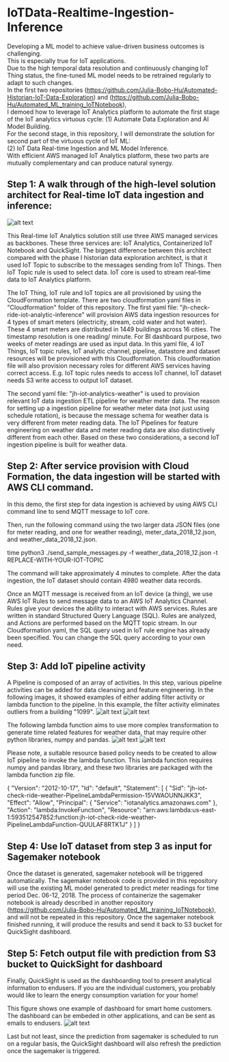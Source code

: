# IoTData-Realtime-Ingestion-Inference  
Developing a ML model to achieve value-driven business outcomes is challenging.  
This is especially true for IoT applications.  
Due to the high temporal data resolution and continuously changing IoT Thing status, the fine-tuned ML model needs to be retrained regularly to adapt to such changes.  
In the first two repositories (https://github.com/Julia-Bobo-Hu/Automated-Historian-IoT-Data-Exploration) and (https://github.com/Julia-Bobo-Hu/Automated_ML_training_IoTNotebook),  
I demoed how to leverage IoT Analytics platform to automate the first stage of the IoT analytics virtuous cycle:  (1) Automate Data Exploration and AI Model Building.  
For the second stage, in this repository, I will demonstrate the solution for second part of the virtuous cycle of IoT ML:  
(2) IoT Data Real-time Ingestion and ML Model Inference.  
With efficient AWS managed IoT Analytics platform, these two parts are mutually complementary and can produce natural synergy.  

## Step 1: A walk through of the high-level solution architect for Real-time IoT data ingestion and inference:

![alt text](https://github.com/Julia-Bobo-Hu/IoTAnalytics-Realtime-Ingestion-Inference/blob/master/images/highlevel_architect.png?raw=true)

This Real-time IoT Analytics solution still use three AWS managed services as backbones. These three services are: IoT Analytics, Containerized IoT Notebook and QuickSight.
The biggest difference between this architect compared with the phase I historian data exploration architect, is that it used IoT Topic to subscribe to the messages sending from IoT Things.
Then IoT Topic rule is used to select data. IoT core is used to stream real-time data to IoT Analytics platform.

The IoT Thing, IoT rule and IoT topics are all provisioned by using the CloudFormation template. There are two cloudformation yaml files in "Cloudformation" folder of this repository.
The first yaml file: "jh-check-ride-iot-analytic-inference" will provision AWS data ingestion resources for 4 types of smart meters (electricity, stream, cold water and hot water).
These 4 smart meters are distributed in 1449 buildings across 16 cities. The timestamp resolution is one reading/ minute. For BI dashboard purpose, two weeks of meter readings are used as input data.
In this yaml file, 4 IoT Things, IoT topic rules, IoT analytic channel, pipeline, datastore and dataset resources will be provisioned with this Cloudformation.
This cloudformation file will also provision necessary roles for different AWS services having correct access. E.g. IoT topic rules needs to access IoT channel, IoT dataset needs S3 write access to output IoT dataset. 

The second yaml file: "jh-iot-analytics-weather" is used to provision relevant IoT data ingestion ETL pipeline for weather meter data. 
The reason for setting up a ingestion pipeline for weather meter data (not just using schedule rotation), is because the message schema for weather data is very different from meter reading data. 
The IoT Pipelines for feature engineering on weather data and meter reading data are also distinctively different from each other. Based on these two considerations, a second IoT ingestion pipeline is built for weather data.

## Step 2: After service provision with Cloud Formation, the data ingestion will be started with AWS CLI command.

In this demo, the first step for data ingestion is achieved by using AWS CLI command line to send MQTT message to IoT core.

Then, run the following command using the two larger data JSON files (one for meter reading, and one for weather reading), meter_data_2018_12.json, and weather_data_2018_12.json. 

time python3 ./send_sample_messages.py -f weather_data_2018_12.json -t REPLACE-WITH-YOUR-IOT-TOPIC

The command will take approximately 4 minutes to complete. 
After the data ingestion, the IoT dataset should contain 4980 weather data records. 

Once an MQTT message is received from an IoT device (a thing), we use AWS IoT Rules to send message data to an AWS IoT Analytics Channel. 
Rules give your devices the ability to interact with AWS services. Rules are written in standard Structured Query Language (SQL). 
Rules are analyzed, and Actions are performed based on the MQTT topic stream. In our Cloudformation yaml, the SQL query used in IoT rule engine has already been specified. 
You can change the SQL query according to your own need.

## Step 3: Add IoT pipeline activity
A Pipeline is composed of an array of activities. In this step, various pipeline activities can be added for data cleansing and feature engineering.
In the following images, it showed examples of either adding filter activity or lambda function to the pipeline.
In this example, the filter activity eliminates outliers from a building "1099". 
![alt text](https://github.com/Julia-Bobo-Hu/IoTAnalytics-Realtime-Ingestion-Inference/blob/master/images/pipeline_activity1.PNG?raw=true)
![alt text](https://github.com/Julia-Bobo-Hu/IoTAnalytics-Realtime-Ingestion-Inference/blob/master/images/pipeline_activity_filter.PNG?raw=true)

The following lambda function aims to use more complex transformation to generate time related features for weather data, that may require other python libraries, numpy and pandas. 
![alt text](https://github.com/Julia-Bobo-Hu/IoTAnalytics-Realtime-Ingestion-Inference/blob/master/images/pipeline_activity2.PNG?raw=true)
![alt text](https://github.com/Julia-Bobo-Hu/IoTAnalytics-Realtime-Ingestion-Inference/blob/master/images/pipeline_activity_lambda.PNG?raw=true)

Please note, a suitable resource based policy needs to be created to allow IoT pipeline to invoke the lambda function. 
This lambda function requires numpy and pandas library, and these two libraries are packaged with the lambda function zip file.

{
  "Version": "2012-10-17",
  "Id": "default",
  "Statement": [
    {
      "Sid": "jh-iot-check-ride-weather-PipelineLambdaPermission-15VWAOUNNJKK3",
      "Effect": "Allow",
      "Principal": {
        "Service": "iotanalytics.amazonaws.com"
      },
      "Action": "lambda:InvokeFunction",
      "Resource": "arn:aws:lambda:us-east-1:593512547852:function:jh-iot-check-ride-weather-PipelineLambdaFunction-QUULAF8RTK1J"
    }
  ]
}


## Step 4: Use IoT dataset from step 3 as input for Sagemaker notebook
Once the dataset is generated, sagemaker notebook will be triggered automatically. The sagemaker notebook code is provided in this repository will use the existing ML model generated to predict meter readings for time period Dec. 06-12, 2018.
The process of containerize the sagemaker notebook is already described in another repository (https://github.com/Julia-Bobo-Hu/Automated_ML_training_IoTNotebook), and will not be repeated in this repository.
Once the sagemaker notebook finished running, it will produce the results and send it back to S3 bucket for QuickSight dashboard.

## Step 5: Fetch output file with prediction from S3 bucket to QuickSight for dashboard
Finally, QuickSight is used as the dashboarding tool to present analytical information to endusers. If you are the individual customers, you probably would like to learn the energy consumption variation for your home!

This figure shows one example of dashboard for smart home customers. The dashboard can be embeded in other applications, and can be sent as emails to endusers.
![alt text](https://github.com/Julia-Bobo-Hu/IoTAnalytics-Realtime-Ingestion-Inference/blob/master/images/quick_sight.PNG?raw=true)

Last but not least, since the prediction from sagemaker is scheduled to run on a regular basis, the QuickSight dashboard will also refresh the prediction once the sagemaker is triggered.



  